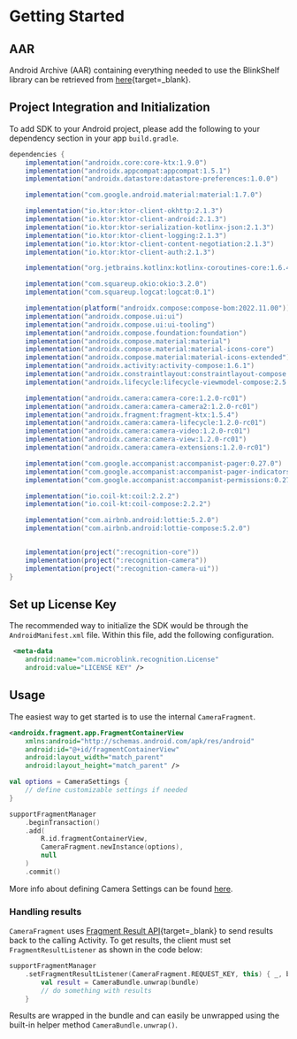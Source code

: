 # Getting Started


## AAR
Android Archive (AAR) containing everything needed to use the BlinkShelf library can be retrieved from [here](https://github.com/microblink/blinkshelf-android){target=_blank}.


## Project Integration and Initialization
To add SDK to your Android project, please add the following to your dependency section in your app `build.gradle`.
```groovy
dependencies {
    implementation("androidx.core:core-ktx:1.9.0")
    implementation("androidx.appcompat:appcompat:1.5.1")
    implementation("androidx.datastore:datastore-preferences:1.0.0")

    implementation("com.google.android.material:material:1.7.0")

    implementation("io.ktor:ktor-client-okhttp:2.1.3")
    implementation("io.ktor:ktor-client-android:2.1.3")
    implementation("io.ktor:ktor-serialization-kotlinx-json:2.1.3")
    implementation("io.ktor:ktor-client-logging:2.1.3")
    implementation("io.ktor:ktor-client-content-negotiation:2.1.3")
    implementation("io.ktor:ktor-client-auth:2.1.3")

    implementation("org.jetbrains.kotlinx:kotlinx-coroutines-core:1.6.4")

    implementation("com.squareup.okio:okio:3.2.0")
    implementation("com.squareup.logcat:logcat:0.1")

    implementation(platform("androidx.compose:compose-bom:2022.11.00"))
    implementation("androidx.compose.ui:ui")
    implementation("androidx.compose.ui:ui-tooling")
    implementation("androidx.compose.foundation:foundation")
    implementation("androidx.compose.material:material")
    implementation("androidx.compose.material:material-icons-core")
    implementation("androidx.compose.material:material-icons-extended")
    implementation("androidx.activity:activity-compose:1.6.1")
    implementation("androidx.constraintlayout:constraintlayout-compose:1.0.1")
    implementation("androidx.lifecycle:lifecycle-viewmodel-compose:2.5.1")

    implementation("androidx.camera:camera-core:1.2.0-rc01")
    implementation("androidx.camera:camera-camera2:1.2.0-rc01")
    implementation("androidx.fragment:fragment-ktx:1.5.4")
    implementation("androidx.camera:camera-lifecycle:1.2.0-rc01")
    implementation("androidx.camera:camera-video:1.2.0-rc01")
    implementation("androidx.camera:camera-view:1.2.0-rc01")
    implementation("androidx.camera:camera-extensions:1.2.0-rc01")

    implementation("com.google.accompanist:accompanist-pager:0.27.0")
    implementation("com.google.accompanist:accompanist-pager-indicators:0.27.0")
    implementation("com.google.accompanist:accompanist-permissions:0.27.0")

    implementation("io.coil-kt:coil:2.2.2")
    implementation("io.coil-kt:coil-compose:2.2.2")

    implementation("com.airbnb.android:lottie:5.2.0")
    implementation("com.airbnb.android:lottie-compose:5.2.0")


    implementation(project(":recognition-core"))
    implementation(project(":recognition-camera"))
    implementation(project(":recognition-camera-ui"))
}
```


## Set up License Key 
The recommended way to initialize the SDK would be through the `AndroidManifest.xml` file. Within this file, add the following configuration.

```xml
 <meta-data
    android:name="com.microblink.recognition.License"
    android:value="LICENSE KEY" />
```

## Usage
The easiest way to get started is to use the internal `CameraFragment`.
```xml
<androidx.fragment.app.FragmentContainerView
    xmlns:android="http://schemas.android.com/apk/res/android"
    android:id="@+id/fragmentContainerView"
    android:layout_width="match_parent"
    android:layout_height="match_parent" />
```

```kotlin
val options = CameraSettings {
    // define customizable settings if needed 
}

supportFragmentManager
    .beginTransaction()
    .add(
        R.id.fragmentContainerView,
        CameraFragment.newInstance(options),
        null
    )
    .commit()
```

More info about defining Camera Settings can be found [here](fundamentals.md#scanning-options).


### Handling results
`CameraFragment` uses [Fragment Result API](https://developer.android.com/guide/fragments/communicate#fragment-result){target=_blank} to send results back to the calling Activity. To get results, the client must set `FragmentResultListener` as shown in the code below:
```kotlin
supportFragmentManager
    .setFragmentResultListener(CameraFragment.REQUEST_KEY, this) { _, bundle ->
        val result = CameraBundle.unwrap(bundle)
        // do something with results
    }
```
Results are wrapped in the bundle and can easily be unwrapped using the built-in helper method `CameraBundle.unwrap()`.


